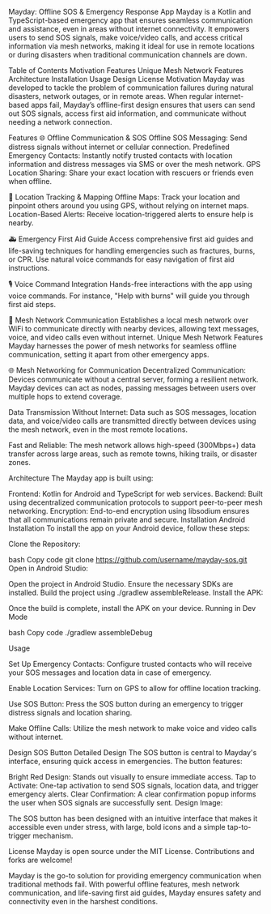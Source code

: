 Mayday: Offline SOS & Emergency Response App
Mayday is a Kotlin and TypeScript-based emergency app that ensures seamless communication and assistance, even in areas without internet connectivity. It empowers users to send SOS signals, make voice/video calls, and access critical information via mesh networks, making it ideal for use in remote locations or during disasters when traditional communication channels are down.

Table of Contents
Motivation
Features
Unique Mesh Network Features
Architecture
Installation
Usage
Design
License
Motivation
Mayday was developed to tackle the problem of communication failures during natural disasters, network outages, or in remote areas. When regular internet-based apps fail, Mayday’s offline-first design ensures that users can send out SOS signals, access first aid information, and communicate without needing a network connection.

Features
🌐 Offline Communication & SOS
Offline SOS Messaging: Send distress signals without internet or cellular connection.
Predefined Emergency Contacts: Instantly notify trusted contacts with location information and distress messages via SMS or over the mesh network.
GPS Location Sharing: Share your exact location with rescuers or friends even when offline.

📍 Location Tracking & Mapping
Offline Maps: Track your location and pinpoint others around you using GPS, without relying on internet maps.
Location-Based Alerts: Receive location-triggered alerts to ensure help is nearby.

🚑 Emergency First Aid Guide
Access comprehensive first aid guides and life-saving techniques for handling emergencies such as fractures, burns, or CPR.
Use natural voice commands for easy navigation of first aid instructions.

🎙️ Voice Command Integration
Hands-free interactions with the app using voice commands. For instance, "Help with burns" will guide you through first aid steps.

🔗 Mesh Network Communication
Establishes a local mesh network over WiFi to communicate directly with nearby devices, allowing text messages, voice, and video calls even without internet.
Unique Mesh Network Features
Mayday harnesses the power of mesh networks for seamless offline communication, setting it apart from other emergency apps.

🌐 Mesh Networking for Communication
Decentralized Communication: Devices communicate without a central server, forming a resilient network. Mayday devices can act as nodes, passing messages between users over multiple hops to extend coverage.

Data Transmission Without Internet: Data such as SOS messages, location data, and voice/video calls are transmitted directly between devices using the mesh network, even in the most remote locations.

Fast and Reliable: The mesh network allows high-speed (300Mbps+) data transfer across large areas, such as remote towns, hiking trails, or disaster zones.

Architecture
The Mayday app is built using:

Frontend: Kotlin for Android and TypeScript for web services.
Backend: Built using decentralized communication protocols to support peer-to-peer mesh networking.
Encryption: End-to-end encryption using libsodium ensures that all communications remain private and secure.
Installation
Android Installation
To install the app on your Android device, follow these steps:

Clone the Repository:

bash
Copy code
git clone https://github.com/username/mayday-sos.git
Open in Android Studio:

Open the project in Android Studio.
Ensure the necessary SDKs are installed.
Build the project using ./gradlew assembleRelease.
Install the APK:

Once the build is complete, install the APK on your device.
Running in Dev Mode

bash
Copy code
./gradlew assembleDebug


Usage

Set Up Emergency Contacts: Configure trusted contacts who will receive your SOS messages and location data in case of emergency.

Enable Location Services: Turn on GPS to allow for offline location tracking.

Use SOS Button: Press the SOS button during an emergency to trigger distress signals and location sharing.

Make Offline Calls: Utilize the mesh network to make voice and video calls without internet.

Design
SOS Button
Detailed Design
The SOS button is central to Mayday's interface, ensuring quick access in emergencies. The button features:

Bright Red Design: Stands out visually to ensure immediate access.
Tap to Activate: One-tap activation to send SOS signals, location data, and trigger emergency alerts.
Clear Confirmation: A clear confirmation popup informs the user when SOS signals are successfully sent.
Design Image:

The SOS button has been designed with an intuitive interface that makes it accessible even under stress, with large, bold icons and a simple tap-to-trigger mechanism.

License
Mayday is open source under the MIT License. Contributions and forks are welcome!

Mayday is the go-to solution for providing emergency communication when traditional methods fail. With powerful offline features, mesh network communication, and life-saving first aid guides, Mayday ensures safety and connectivity even in the harshest conditions.
